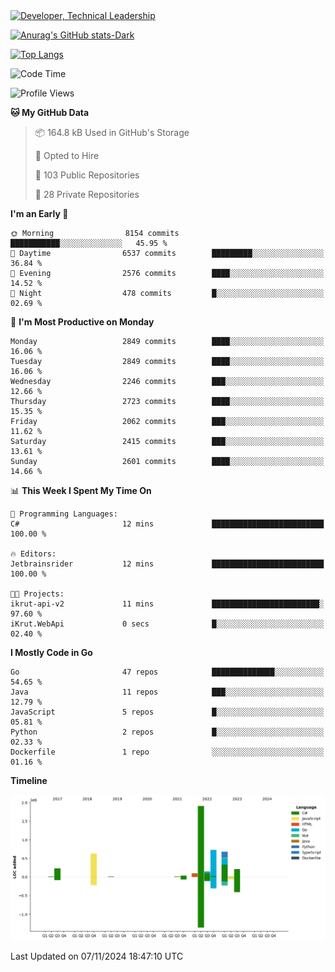 <div>
  <a href="https://www.linkedin.com/in/arielpineiro/" target="_blank" rel="nofollow noopener noreferrer">
    <img src="https://img.shields.io/badge/-LinkedIn-%230077B5?style=for-the-badge&logo=linkedin&logoColor=white" alt="Developer, Technical Leadership" title="Ariel Piñeiro">
  </a>
</div>

[![Anurag's GitHub stats-Dark](https://github-readme-stats.vercel.app/api?username=arielsrv&show_icons=true&theme=dark#gh-dark-mode-only)](https://github.com/anuraghazra/github-readme-stats#gh-dark-mode-only)

[![Top Langs](https://github-readme-stats.vercel.app/api/top-langs/?username=arielsrv&layout=compact&langs_count=10&theme=dark#gh-dark-mode-only)](https://github.com/anuraghazra/github-readme-stats&theme=dark#gh-dark-mode-only)

<!--START_SECTION:waka-->
![Code Time](http://img.shields.io/badge/Code%20Time-1%2C107%20hrs%204%20mins-blue)

![Profile Views](http://img.shields.io/badge/Profile%20Views-2-blue)

**🐱 My GitHub Data** 

> 📦 164.8 kB Used in GitHub's Storage 
 > 
> 💼 Opted to Hire
 > 
> 📜 103 Public Repositories 
 > 
> 🔑 28 Private Repositories 
 > 
**I'm an Early 🐤** 

```text
🌞 Morning                8154 commits        ███████████░░░░░░░░░░░░░░   45.95 % 
🌆 Daytime                6537 commits        █████████░░░░░░░░░░░░░░░░   36.84 % 
🌃 Evening                2576 commits        ████░░░░░░░░░░░░░░░░░░░░░   14.52 % 
🌙 Night                  478 commits         █░░░░░░░░░░░░░░░░░░░░░░░░   02.69 % 
```
📅 **I'm Most Productive on Monday** 

```text
Monday                   2849 commits        ████░░░░░░░░░░░░░░░░░░░░░   16.06 % 
Tuesday                  2849 commits        ████░░░░░░░░░░░░░░░░░░░░░   16.06 % 
Wednesday                2246 commits        ███░░░░░░░░░░░░░░░░░░░░░░   12.66 % 
Thursday                 2723 commits        ████░░░░░░░░░░░░░░░░░░░░░   15.35 % 
Friday                   2062 commits        ███░░░░░░░░░░░░░░░░░░░░░░   11.62 % 
Saturday                 2415 commits        ███░░░░░░░░░░░░░░░░░░░░░░   13.61 % 
Sunday                   2601 commits        ████░░░░░░░░░░░░░░░░░░░░░   14.66 % 
```


📊 **This Week I Spent My Time On** 

```text
💬 Programming Languages: 
C#                       12 mins             █████████████████████████   100.00 % 

🔥 Editors: 
Jetbrainsrider           12 mins             █████████████████████████   100.00 % 

🐱‍💻 Projects: 
ikrut-api-v2             11 mins             ████████████████████████░   97.60 % 
iKrut.WebApi             0 secs              █░░░░░░░░░░░░░░░░░░░░░░░░   02.40 % 
```

**I Mostly Code in Go** 

```text
Go                       47 repos            ██████████████░░░░░░░░░░░   54.65 % 
Java                     11 repos            ███░░░░░░░░░░░░░░░░░░░░░░   12.79 % 
JavaScript               5 repos             █░░░░░░░░░░░░░░░░░░░░░░░░   05.81 % 
Python                   2 repos             █░░░░░░░░░░░░░░░░░░░░░░░░   02.33 % 
Dockerfile               1 repo              ░░░░░░░░░░░░░░░░░░░░░░░░░   01.16 % 
```



**Timeline**

![Lines of Code chart](https://raw.githubusercontent.com/arielsrv/arielsrv/main/assets/bar_graph.png)


 Last Updated on 07/11/2024 18:47:10 UTC
<!--END_SECTION:waka-->
